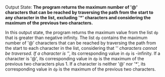 Output State: **The program returns the maximum number of '@' characters that can be reached by traversing the path from the start to any character in the list, excluding '*' characters and considering the maximum of the previous two characters.**

In this output state, the program returns the maximum value from the list `dp` that is greater than negative infinity. The list `dp` contains the maximum number of '@' characters that can be reached by traversing the path from the start to each character in the list, considering that '*' characters cannot be traversed. If a character is '*', its corresponding value in `dp` is -infinity. If a character is '@', its corresponding value in `dp` is the maximum of the previous two characters plus 1. If a character is neither '@' nor '*', its corresponding value in `dp` is the maximum of the previous two characters.